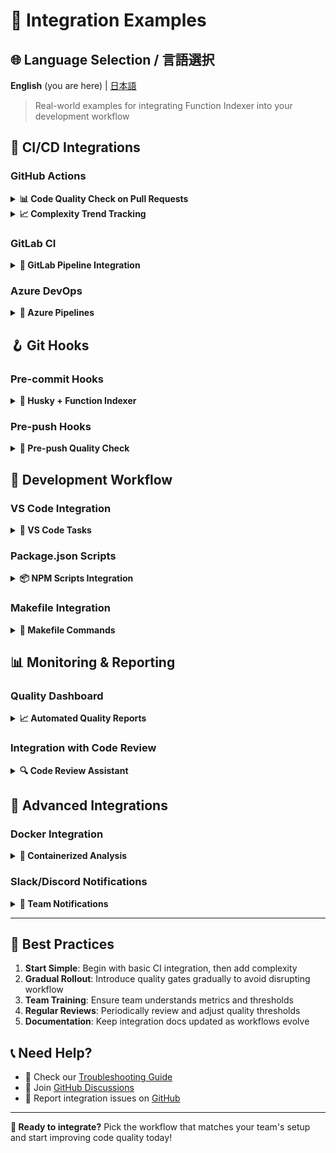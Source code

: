 # 🔗 Integration Examples

## 🌐 Language Selection / 言語選択

**English** (you are here) | [日本語](INTEGRATIONS-ja.md)

> Real-world examples for integrating Function Indexer into your development workflow

## 🚀 CI/CD Integrations

### GitHub Actions

<details>
<summary><strong>📊 Code Quality Check on Pull Requests</strong></summary>

Create `.github/workflows/code-quality.yml`:

```yaml
name: Code Quality Analysis

on:
  pull_request:
    branches: [main, develop]
  push:
    branches: [main]

jobs:
  quality-check:
    runs-on: ubuntu-latest
    name: Analyze Code Quality
    
    steps:
      - name: Checkout code
        uses: actions/checkout@v4
        
      - name: Setup Node.js
        uses: actions/setup-node@v4
        with:
          node-version: '18'
          cache: 'npm'
          
      - name: Install dependencies
        run: npm ci
        
      - name: Install build tools
        run: |
          sudo apt-get update
          sudo apt-get install -y build-essential python3-dev
        
      - name: Generate function index
        run: npx github:akiramei/function-indexer
        
      - name: Analyze code metrics
        id: metrics
        run: |
          echo "## 📊 Code Quality Report" >> $GITHUB_STEP_SUMMARY
          npx github:akiramei/function-indexer metrics >> $GITHUB_STEP_SUMMARY
          
          # Check for high complexity functions
          if npx github:akiramei/function-indexer metrics | grep -q "High Risk"; then
            echo "high_complexity=true" >> $GITHUB_OUTPUT
            echo "⚠️ **High complexity functions detected!**" >> $GITHUB_STEP_SUMMARY
            npx github:akiramei/function-indexer metrics --details >> $GITHUB_STEP_SUMMARY
          else
            echo "high_complexity=false" >> $GITHUB_OUTPUT
            echo "✅ **All functions within complexity thresholds**" >> $GITHUB_STEP_SUMMARY
          fi
          
      - name: Comment on PR
        if: github.event_name == 'pull_request'
        uses: actions/github-script@v7
        with:
          script: |
            const { execSync } = require('child_process');
            const metrics = execSync('npx github:akiramei/function-indexer metrics', { encoding: 'utf8' });
            
            const comment = `## 📊 Function Indexer Report
            
            ${metrics}
            
            <details>
            <summary>🔍 Function Search Available</summary>
            
            You can search through the analyzed functions:
            \`\`\`bash
            npx github:akiramei/function-indexer search "your query"
            \`\`\`
            
            </details>
            
            *Generated by Function Indexer*`;
            
            github.rest.issues.createComment({
              issue_number: context.issue.number,
              owner: context.repo.owner,
              repo: context.repo.repo,
              body: comment
            });
            
      - name: Fail if high complexity
        if: steps.metrics.outputs.high_complexity == 'true'
        run: |
          echo "::error::High complexity functions detected. Consider refactoring before merging."
          exit 1
```

</details>

<details>
<summary><strong>📈 Complexity Trend Tracking</strong></summary>

Track complexity trends over time:

```yaml
name: Complexity Trend Analysis

on:
  push:
    branches: [main]

jobs:
  track-complexity:
    runs-on: ubuntu-latest
    
    steps:
      - name: Checkout code
        uses: actions/checkout@v4
        with:
          fetch-depth: 0  # Full history for trend analysis
          
      - name: Setup Node.js
        uses: actions/setup-node@v4
        with:
          node-version: '18'
          
      - name: Install build tools
        run: |
          sudo apt-get update
          sudo apt-get install -y build-essential python3-dev
        
      - name: Generate metrics report
        run: |
          npx github:akiramei/function-indexer
          npx github:akiramei/function-indexer metrics --details > complexity-report.txt
          
      - name: Upload complexity report
        uses: actions/upload-artifact@v4
        with:
          name: complexity-report-${{ github.sha }}
          path: complexity-report.txt
          
      - name: Store metrics in repository
        run: |
          mkdir -p .github/metrics
          echo "$(date): $(npx github:akiramei/function-indexer metrics | grep 'Total Functions')" >> .github/metrics/history.log
          git config user.name "github-actions[bot]"
          git config user.email "github-actions[bot]@users.noreply.github.com"
          git add .github/metrics/history.log
          git commit -m "Update complexity metrics [skip ci]" || exit 0
          git push
```

</details>

### GitLab CI

<details>
<summary><strong>🦊 GitLab Pipeline Integration</strong></summary>

Add to `.gitlab-ci.yml`:

```yaml
stages:
  - analyze
  - quality-gate

variables:
  NODE_VERSION: "18"

function-indexer:analyze:
  stage: analyze
  image: node:${NODE_VERSION}
  before_script:
    - apt-get update && apt-get install -y build-essential python3-dev
  script:
    - npx github:akiramei/function-indexer
    - npx github:akiramei/function-indexer metrics > metrics-report.txt
    - npx github:akiramei/function-indexer metrics --details > detailed-metrics.txt
  artifacts:
    reports:
      junit: test-results.xml
    paths:
      - .function-indexer/
      - metrics-report.txt
      - detailed-metrics.txt
    expire_in: 1 week
  only:
    - merge_requests
    - main
    - develop

quality-gate:
  stage: quality-gate
  image: node:${NODE_VERSION}
  dependencies:
    - function-indexer:analyze
  script:
    - |
      if grep -q "High Risk" metrics-report.txt; then
        echo "❌ Quality gate failed: High complexity functions detected"
        cat detailed-metrics.txt
        exit 1
      else
        echo "✅ Quality gate passed: All functions within thresholds"
      fi
  only:
    - merge_requests
    - main
```

</details>

### Azure DevOps

<details>
<summary><strong>🔷 Azure Pipelines</strong></summary>

Create `azure-pipelines.yml`:

```yaml
trigger:
  - main
  - develop

pr:
  - main

pool:
  vmImage: 'ubuntu-latest'

variables:
  nodeVersion: '18.x'

steps:
- task: NodeTool@0
  inputs:
    versionSpec: $(nodeVersion)
  displayName: 'Install Node.js'

- script: |
    sudo apt-get update
    sudo apt-get install -y build-essential python3-dev
  displayName: 'Install Build Tools'

- script: |
    npx github:akiramei/function-indexer
    npx github:akiramei/function-indexer metrics > $(Agent.TempDirectory)/metrics.txt
  displayName: 'Analyze Code Quality'

- script: |
    echo "##vso[task.uploadsummary]$(Agent.TempDirectory)/metrics.txt"
    
    if grep -q "High Risk" $(Agent.TempDirectory)/metrics.txt; then
      echo "##vso[task.logissue type=warning]High complexity functions detected"
      npx github:akiramei/function-indexer metrics --details
    fi
  displayName: 'Report Results'

- task: PublishTestResults@2
  inputs:
    testResultsFiles: '$(Agent.TempDirectory)/metrics.txt'
    testRunTitle: 'Function Indexer Metrics'
  condition: always()
```

</details>

## 🪝 Git Hooks

### Pre-commit Hooks

<details>
<summary><strong>🔧 Husky + Function Indexer</strong></summary>

1. **Install Husky:**
   ```bash
   npm install --save-dev husky
   npx husky install
   ```

2. **Create pre-commit hook:**
   ```bash
   npx husky add .husky/pre-commit "npm run pre-commit"
   ```

3. **Add to package.json:**
   ```json
   {
     "scripts": {
       "pre-commit": "npx github:akiramei/function-indexer && npm run check-complexity"
       "check-complexity": "npx github:akiramei/function-indexer metrics | grep -q 'High Risk' && echo '⚠️ High complexity detected' || echo '✅ Complexity OK'"
     }
   }
   ```

4. **Advanced pre-commit script:**
   ```bash
   #!/bin/sh
   . "$(dirname "$0")/_/husky.sh"

   echo "🔍 Analyzing code with Function Indexer..."
   
   # Update function index
   npx github:akiramei/function-indexer
   
   # Check for high complexity in changed files
   changed_files=$(git diff --cached --name-only --diff-filter=ACMR | grep -E '\.(ts|tsx|js|jsx)$')
   
   if [ -n "$changed_files" ]; then
     echo "📊 Checking complexity of changed files..."
     
     # Check if any changed files have high complexity
     for file in $changed_files; do
       if npx github:akiramei/function-indexer search "$(basename "$file" .ts)" --limit 1 | grep -q "High complexity"; then
         echo "⚠️ High complexity detected in $file"
         echo "Consider refactoring before committing."
         echo "Run 'npx github:akiramei/function-indexer metrics --details' for more information."
         exit 1
       fi
     done
     
     echo "✅ All changed files pass complexity checks"
   fi
   
   # Update index if it changed
   if git diff --cached --quiet .function-indexer/; then
     echo "📝 Adding updated function index to commit"
     git add .function-indexer/
   fi
   ```

</details>

### Pre-push Hooks

<details>
<summary><strong>🚀 Pre-push Quality Check</strong></summary>

Create `.husky/pre-push`:

```bash
#!/bin/sh
. "$(dirname "$0")/_/husky.sh"

echo "🚀 Running pre-push quality checks..."

# Full analysis before push
npx github:akiramei/function-indexer

# Generate comprehensive report
npx github:akiramei/function-indexer metrics > /tmp/quality-report.txt

# Check quality thresholds
high_risk=$(grep "High Risk:" /tmp/quality-report.txt | grep -o "[0-9]\+")
total_functions=$(grep "Total Functions:" /tmp/quality-report.txt | grep -o "[0-9]\+")

if [ "$high_risk" -gt 0 ]; then
  echo "⚠️ Quality gate check:"
  echo "   High risk functions: $high_risk"
  echo "   Total functions: $total_functions"
  echo "   Risk ratio: $(echo "scale=2; $high_risk / $total_functions * 100" | bc)%"
  
  if [ "$(echo "$high_risk / $total_functions > 0.1" | bc)" -eq 1 ]; then
    echo "❌ Quality gate failed: Too many high-risk functions (>10%)"
    echo "Run 'npx github:akiramei/function-indexer metrics --details' to see specific issues"
    exit 1
  fi
fi

echo "✅ Quality gate passed"
```

</details>

## 🔄 Development Workflow

### VS Code Integration

<details>
<summary><strong>📝 VS Code Tasks</strong></summary>

Create `.vscode/tasks.json`:

```json
{
  "version": "2.0.0",
  "tasks": [
    {
      "label": "Function Indexer: Analyze",
      "type": "shell",
      "command": "npx github:akiramei/function-indexer",
      "group": "build",
      "presentation": {
        "echo": true,
        "reveal": "always",
        "focus": false,
        "panel": "shared"
      },
      "problemMatcher": []
    },
    {
      "label": "Function Indexer: Metrics",
      "type": "shell",
      "command": "npx github:akiramei/function-indexer metrics",
      "group": "build",
      "presentation": {
        "echo": true,
        "reveal": "always",
        "focus": false,
        "panel": "shared"
      },
      "problemMatcher": []
    },
    {
      "label": "Function Indexer: Search",
      "type": "shell",
      "command": "npx github:akiramei/function-indexer search",
      "group": "build",
      "presentation": {
        "echo": true,
        "reveal": "always",
        "focus": true,
        "panel": "shared"
      },
      "problemMatcher": []
    }
  ]
}
```

Create `.vscode/launch.json` for debugging:

```json
{
  "version": "0.2.0",
  "configurations": [
    {
      "name": "Debug Function Indexer",
      "type": "node",
      "request": "launch",
      "program": "${workspaceFolder}/node_modules/.bin/function-indexer",
      "args": ["--verbose"],
      "console": "integratedTerminal",
      "cwd": "${workspaceFolder}"
    }
  ]
}
```

</details>

### Package.json Scripts

<details>
<summary><strong>📦 NPM Scripts Integration</strong></summary>

Add to your `package.json`:

```json
{
  "scripts": {
    "analyze": "npx github:akiramei/function-indexer",
    "analyze:verbose": "npx github:akiramei/function-indexer --verbose",
    "metrics": "npx github:akiramei/function-indexer metrics",
    "metrics:details": "npx github:akiramei/function-indexer metrics --details",
    "search": "npx github:akiramei/function-indexer search",
    "quality:check": "npx github:akiramei/function-indexer metrics | grep -q 'High Risk' && exit 1 || echo '✅ Quality OK'",
    "quality:report": "npx github:akiramei/function-indexer metrics > quality-report.txt && cat quality-report.txt",
    "pre-commit": "npm run analyze && npm run quality:check",
    "pre-push": "npm run analyze && npm run quality:report"
  }
}
```

Usage:
```bash
npm run analyze
npm run metrics
npm run search "authentication"
npm run quality:check
```

</details>

### Makefile Integration

<details>
<summary><strong>🔨 Makefile Commands</strong></summary>

Create `Makefile`:

```makefile
.PHONY: analyze metrics search quality setup help

# Default target
help: ## Show this help message
	@echo "Function Indexer Make Commands:"
	@grep -E '^[a-zA-Z_-]+:.*?## .*$$' $(MAKEFILE_LIST) | sort | awk 'BEGIN {FS = ":.*?## "}; {printf "  \033[36m%-20s\033[0m %s\n", $$1, $$2}'

setup: ## Install build tools (Linux)
	sudo apt-get update && sudo apt-get install -y build-essential python3-dev

analyze: ## Run function analysis
	@echo "🔍 Analyzing codebase..."
	npx github:akiramei/function-indexer

metrics: ## Show code quality metrics
	@echo "📊 Code Quality Metrics:"
	npx github:akiramei/function-indexer metrics

metrics-details: ## Show detailed metrics
	@echo "📊 Detailed Code Quality Metrics:"
	npx github:akiramei/function-indexer metrics --details

search: ## Search functions (usage: make search QUERY="auth")
	@echo "🔍 Searching for: $(QUERY)"
	npx github:akiramei/function-indexer search "$(QUERY)"

quality-check: ## Check quality thresholds
	@echo "🎯 Quality Check:"
	@npx github:akiramei/function-indexer metrics | grep -q "High Risk" && \
		(echo "❌ Quality check failed" && exit 1) || \
		echo "✅ Quality check passed"

quality-report: ## Generate quality report
	@echo "📄 Generating quality report..."
	npx github:akiramei/function-indexer metrics > quality-report.txt
	@cat quality-report.txt

ci-check: analyze quality-check ## Run CI quality checks

pre-commit: analyze quality-check ## Pre-commit checks

clean: ## Clean Function Indexer data
	rm -rf .function-indexer
	rm -f quality-report.txt
```

Usage:
```bash
make analyze
make metrics
make search QUERY="authentication"
make quality-check
```

</details>

## 📊 Monitoring & Reporting

### Quality Dashboard

<details>
<summary><strong>📈 Automated Quality Reports</strong></summary>

Create a script to generate regular quality reports:

```bash
#!/bin/bash
# quality-dashboard.sh

DATE=$(date +"%Y-%m-%d")
REPORT_DIR="quality-reports"
REPORT_FILE="$REPORT_DIR/quality-$DATE.md"

mkdir -p "$REPORT_DIR"

cat > "$REPORT_FILE" << EOF
# Code Quality Report - $DATE

## Summary
$(npx github:akiramei/function-indexer metrics)

## Detailed Analysis
$(npx github:akiramei/function-indexer metrics --details)

## Top Complex Functions
$(npx github:akiramei/function-indexer search "function" --limit 10 | grep "High complexity")

## Search Examples
\`\`\`bash
# Search for authentication functions
npx github:akiramei/function-indexer search "auth"

# Search for API endpoints
npx github:akiramei/function-indexer search "api route"

# Search for database operations
npx github:akiramei/function-indexer search "database query"
\`\`\`

---
*Generated on $DATE*
EOF

echo "📊 Quality report generated: $REPORT_FILE"

# Optional: Send to team chat (Slack, Discord, etc.)
if [ -n "$SLACK_WEBHOOK" ]; then
  curl -X POST -H 'Content-type: application/json' \
    --data "{\"text\":\"📊 Daily Code Quality Report: $DATE\n\`\`\`$(npx github:akiramei/function-indexer metrics)\`\`\`\"}" \
    "$SLACK_WEBHOOK"
fi
```

Add to crontab for daily reports:
```bash
# Run daily at 9 AM
0 9 * * * /path/to/quality-dashboard.sh
```

</details>

### Integration with Code Review

<details>
<summary><strong>🔍 Code Review Assistant</strong></summary>

Create a script for reviewers:

```bash
#!/bin/bash
# review-helper.sh

echo "🔍 Code Review Assistant"
echo "======================="

# Get changed files in current branch
changed_files=$(git diff main...HEAD --name-only | grep -E '\.(ts|tsx|js|jsx)$')

if [ -z "$changed_files" ]; then
  echo "No TypeScript/JavaScript files changed."
  exit 0
fi

echo "📁 Changed files:"
echo "$changed_files"
echo ""

# Analyze current state
echo "📊 Current Quality Metrics:"
npx github:akiramei/function-indexer metrics
echo ""

# Check specific changed files
echo "🔍 Analysis of changed files:"
for file in $changed_files; do
  if [ -f "$file" ]; then
    basename_file=$(basename "$file" | sed 's/\.[^.]*$//')
    echo "📄 $file:"
    npx github:akiramei/function-indexer search "$basename_file" --limit 3
    echo ""
  fi
done

# Provide suggestions
echo "💡 Review Suggestions:"
echo "• Check for functions with high complexity"
echo "• Look for opportunities to extract smaller functions"
echo "• Verify new functions follow naming conventions"
echo "• Consider adding unit tests for complex functions"
```

Usage during code review:
```bash
git checkout feature/new-auth
./review-helper.sh
```

</details>

## 🚀 Advanced Integrations

### Docker Integration

<details>
<summary><strong>🐳 Containerized Analysis</strong></summary>

Create `Dockerfile.analysis`:

```dockerfile
FROM node:18-alpine

# Install build tools and dependencies
RUN apk add --no-cache build-base python3-dev
RUN npm install -g typescript

# Set working directory
WORKDIR /app

# Copy source code
COPY . .

# Run analysis
CMD ["sh", "-c", "npx github:akiramei/function-indexer && npx github:akiramei/function-indexer metrics"]
```

Usage:
```bash
# Build analysis container
docker build -f Dockerfile.analysis -t my-app-analysis .

# Run analysis
docker run --rm -v $(pwd):/app my-app-analysis

# Or as part of docker-compose
```

Add to `docker-compose.yml`:
```yaml
version: '3.8'
services:
  app:
    build: .
    # ... your app config
    
  code-analysis:
    build:
      context: .
      dockerfile: Dockerfile.analysis
    volumes:
      - .:/app
    command: |
      sh -c "
        npx github:akiramei/function-indexer
        npx github:akiramei/function-indexer metrics > /tmp/metrics.txt
        cat /tmp/metrics.txt
      "
```

</details>

### Slack/Discord Notifications

<details>
<summary><strong>💬 Team Notifications</strong></summary>

Create a notification script:

```bash
#!/bin/bash
# notify-team.sh

WEBHOOK_URL="YOUR_SLACK_WEBHOOK_URL"
PROJECT_NAME="My Awesome Project"

# Generate metrics
metrics=$(npx github:akiramei/function-indexer metrics)
high_risk=$(echo "$metrics" | grep "High Risk:" | grep -o "[0-9]\+")

# Determine message color
if [ "$high_risk" -gt 0 ]; then
  color="warning"
  emoji="⚠️"
else
  color="good"
  emoji="✅"
fi

# Send to Slack
curl -X POST -H 'Content-type: application/json' \
  --data "{
    \"attachments\": [
      {
        \"color\": \"$color\",
        \"title\": \"$emoji Code Quality Report - $PROJECT_NAME\",
        \"text\": \"\`\`\`$metrics\`\`\`\",
        \"footer\": \"Function Indexer\",
        \"ts\": $(date +%s)
      }
    ]
  }" \
  "$WEBHOOK_URL"
```

For Discord:
```bash
#!/bin/bash
# discord-notify.sh

DISCORD_WEBHOOK="YOUR_DISCORD_WEBHOOK"
metrics=$(npx github:akiramei/function-indexer metrics)

curl -H "Content-Type: application/json" \
  -d "{
    \"embeds\": [
      {
        \"title\": \"📊 Code Quality Report\",
        \"description\": \"\`\`\`$metrics\`\`\`\",
        \"color\": 5814783,
        \"timestamp\": \"$(date -u +%Y-%m-%dT%H:%M:%S.000Z)\"
      }
    ]
  }" \
  "$DISCORD_WEBHOOK"
```

</details>

---

## 🎯 Best Practices

1. **Start Simple**: Begin with basic CI integration, then add complexity
2. **Gradual Rollout**: Introduce quality gates gradually to avoid disrupting workflow
3. **Team Training**: Ensure team understands metrics and thresholds
4. **Regular Reviews**: Periodically review and adjust quality thresholds
5. **Documentation**: Keep integration docs updated as workflows evolve

## 📞 Need Help?

- 📖 Check our [Troubleshooting Guide](TROUBLESHOOTING.md)
- 💬 Join [GitHub Discussions](https://github.com/akiramei/function-indexer/discussions)
- 🐛 Report integration issues on [GitHub](https://github.com/akiramei/function-indexer/issues)

---

**🚀 Ready to integrate?** Pick the workflow that matches your team's setup and start improving code quality today!